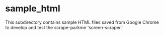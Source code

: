 # sample_html

This subdirectory contains sample HTML files saved from Google Chrome to develop and test the scrape-parkme 'screen-scraper.'